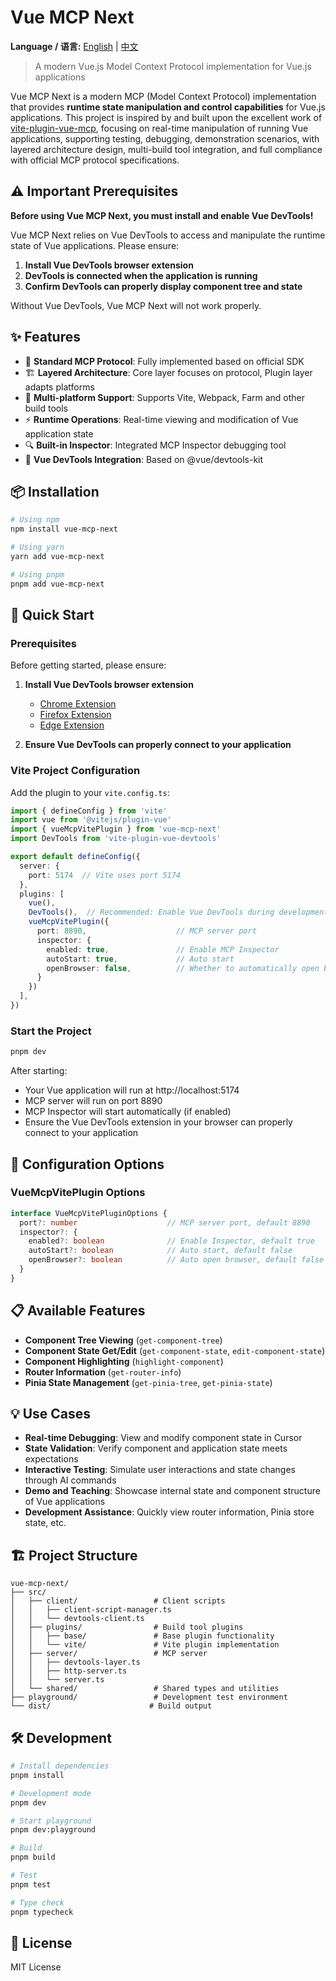 # Vue MCP Next

**Language / 语言:** [English](README.md) | [中文](README_zh.md)

> A modern Vue.js Model Context Protocol implementation for Vue.js applications

Vue MCP Next is a modern MCP (Model Context Protocol) implementation that provides **runtime state manipulation and control capabilities** for Vue.js applications. This project is inspired by and built upon the excellent work of [vite-plugin-vue-mcp](https://github.com/webfansplz/vite-plugin-vue-mcp), focusing on real-time manipulation of running Vue applications, supporting testing, debugging, demonstration scenarios, with layered architecture design, multi-build tool integration, and full compliance with official MCP protocol specifications.

## ⚠️ Important Prerequisites

**Before using Vue MCP Next, you must install and enable Vue DevTools!**

Vue MCP Next relies on Vue DevTools to access and manipulate the runtime state of Vue applications. Please ensure:

1. **Install Vue DevTools browser extension**
2. **DevTools is connected when the application is running**
3. **Confirm DevTools can properly display component tree and state**

Without Vue DevTools, Vue MCP Next will not work properly.

## ✨ Features

- 🚀 **Standard MCP Protocol**: Fully implemented based on official SDK
- 🏗️ **Layered Architecture**: Core layer focuses on protocol, Plugin layer adapts platforms
- 🔧 **Multi-platform Support**: Supports Vite, Webpack, Farm and other build tools
- ⚡ **Runtime Operations**: Real-time viewing and modification of Vue application state
- 🔍 **Built-in Inspector**: Integrated MCP Inspector debugging tool
- 📱 **Vue DevTools Integration**: Based on @vue/devtools-kit

## 📦 Installation

```bash
# Using npm
npm install vue-mcp-next

# Using yarn
yarn add vue-mcp-next

# Using pnpm
pnpm add vue-mcp-next
```

## 🚀 Quick Start

### Prerequisites

Before getting started, please ensure:

1. **Install Vue DevTools browser extension**
   - [Chrome Extension](https://chrome.google.com/webstore/detail/vuejs-devtools/nhdogjmejiglipccpnnnanhbledajbpd)
   - [Firefox Extension](https://addons.mozilla.org/en-US/firefox/addon/vue-js-devtools/)
   - [Edge Extension](https://microsoftedge.microsoft.com/addons/detail/vuejs-devtools/olofadcdnkkjdfgjcmjaadnlehnnihnl)

2. **Ensure Vue DevTools can properly connect to your application**

### Vite Project Configuration

Add the plugin to your `vite.config.ts`:

```typescript
import { defineConfig } from 'vite'
import vue from '@vitejs/plugin-vue'
import { vueMcpVitePlugin } from 'vue-mcp-next'
import DevTools from 'vite-plugin-vue-devtools'

export default defineConfig({
  server: {
    port: 5174  // Vite uses port 5174
  },
  plugins: [
    vue(),
    DevTools(),  // Recommended: Enable Vue DevTools during development
    vueMcpVitePlugin({
      port: 8890,                    // MCP server port
      inspector: {
        enabled: true,               // Enable MCP Inspector
        autoStart: true,             // Auto start
        openBrowser: false,          // Whether to automatically open browser
      }
    })
  ],
})
```

### Start the Project

```bash
pnpm dev
```

After starting:
- Your Vue application will run at http://localhost:5174
- MCP server will run on port 8890
- MCP Inspector will start automatically (if enabled)
- Ensure the Vue DevTools extension in your browser can properly connect to your application

## 🔧 Configuration Options

### VueMcpVitePlugin Options

```typescript
interface VueMcpVitePluginOptions {
  port?: number                    // MCP server port, default 8890
  inspector?: {
    enabled?: boolean              // Enable Inspector, default true
    autoStart?: boolean            // Auto start, default false
    openBrowser?: boolean          // Auto open browser, default false
  }
}
```

## 📋 Available Features

- **Component Tree Viewing** (`get-component-tree`)
- **Component State Get/Edit** (`get-component-state`, `edit-component-state`) 
- **Component Highlighting** (`highlight-component`)
- **Router Information** (`get-router-info`)
- **Pinia State Management** (`get-pinia-tree`, `get-pinia-state`)

## 💡 Use Cases

- **Real-time Debugging**: View and modify component state in Cursor
- **State Validation**: Verify component and application state meets expectations
- **Interactive Testing**: Simulate user interactions and state changes through AI commands
- **Demo and Teaching**: Showcase internal state and component structure of Vue applications
- **Development Assistance**: Quickly view router information, Pinia store state, etc.

## 🏗️ Project Structure

```
vue-mcp-next/
├── src/
│   ├── client/                 # Client scripts
│   │   ├── client-script-manager.ts
│   │   └── devtools-client.ts
│   ├── plugins/                # Build tool plugins
│   │   ├── base/               # Base plugin functionality
│   │   └── vite/               # Vite plugin implementation
│   ├── server/                 # MCP server
│   │   ├── devtools-layer.ts
│   │   ├── http-server.ts
│   │   └── server.ts
│   └── shared/                 # Shared types and utilities
├── playground/                 # Development test environment
└── dist/                      # Build output
```

## 🛠️ Development

```bash
# Install dependencies
pnpm install

# Development mode
pnpm dev

# Start playground
pnpm dev:playground

# Build
pnpm build

# Test
pnpm test

# Type check
pnpm typecheck
```

## 📄 License

MIT License